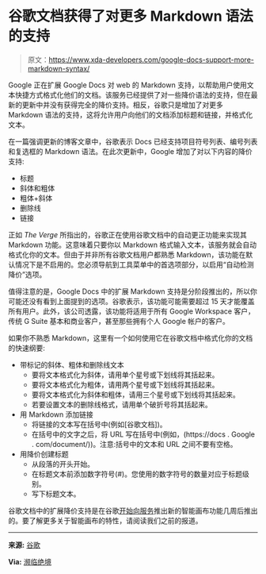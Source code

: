 # 谷歌文档获得了对更多 Markdown 语法的支持

> 原文：<https://www.xda-developers.com/google-docs-support-more-markdown-syntax/>

Google 正在扩展 Google Docs 对 web 的 Markdown 支持，以帮助用户使用文本快捷方式格式化他们的文档。该服务已经提供了对一些降价语法的支持，但在最新的更新中并没有获得完全的降价支持。相反，谷歌只是增加了对更多 Markdown 语法的支持，这将允许用户向他们的文档添加标题和链接，并格式化文本。

在一篇强调更新的博客文章中，谷歌表示 Docs 已经支持项目符号列表、编号列表和复选框的 Markdown 语法。在此次更新中，Google 增加了对以下内容的降价支持:

*   标题
*   斜体和粗体
*   粗体+斜体
*   删除线
*   链接

正如 *The Verge* 所指出的，谷歌正在使用谷歌文档中的自动更正功能来实现其 Markdown 功能。这意味着只要你以 Markdown 格式输入文本，该服务就会自动格式化你的文本。但由于并非所有谷歌文档用户都熟悉 Markdown，该功能在默认情况下是不启用的。您必须导航到工具菜单中的首选项部分，以启用“自动检测降价”选项。

值得注意的是，Google Docs 中的扩展 Markdown 支持是分阶段推出的，所以你可能还没有看到上面提到的选项。谷歌表示，该功能可能需要超过 15 天才能覆盖所有用户。此外，该公司透露，该功能将适用于所有 Google Workspace 客户，传统 G Suite 基本和商业客户，甚至那些拥有个人 Google 帐户的客户。

如果你不熟悉 Markdown，这里有一个如何使用它在谷歌文档中格式化你的文档的快速纲要:

*   带标记的斜体、粗体和删除线文本
    *   要将文本格式化为斜体，请用单个星号或下划线将其括起来。
    *   要将文本格式化为粗体，请用两个星号或下划线将其括起来。
    *   要将文本格式化为斜体和粗体，请用三个星号或下划线将其括起来。
    *   若要设置文本的删除线格式，请用单个破折号将其括起来。
*   用 Markdown 添加链接
    *   将链接的文本写在括号中(例如[谷歌文档])。
    *   在括号中的文字之后，将 URL 写在括号中(例如，(https://docs . Google . com/document/))。注意:括号中的文本和 URL 之间不要有空格。
*   用降价创建标题
    *   从段落的开头开始。
    *   在标题文本前添加数字符号(#)。您使用的数字符号的数量对应于标题级别。
    *   写下标题文本。

谷歌文档中的扩展降价支持是在谷歌[开始向服务](https://www.xda-developers.com/google-docs-smart-canvas-summaries/)推出新的智能画布功能几周后推出的。要了解更多关于智能画布的特性，请阅读我们之前的报道。

* * *

**来源:** [谷歌](https://workspaceupdates.googleblog.com/2022/03/compose-with-markdown-in-google-docs-on.html)

**Via:** [濒临绝境](https://www.theverge.com/2022/3/29/23002138/google-docs-markdown-support-formatting-update)